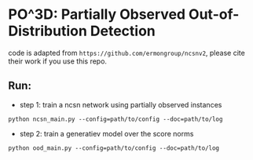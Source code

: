 # PO^3D: Partially Observed Out-of-Distribution Detection

code is adapted from `https://github.com/ermongroup/ncsnv2`, please cite their work if you use this repo.

## Run:

- step 1: train a ncsn network using partially observed instances

```
python ncsn_main.py --config=path/to/config --doc=path/to/log
```

- step 2: train a generatiev model over the score norms

```
python ood_main.py --config=path/to/config --doc=path/to/log
```